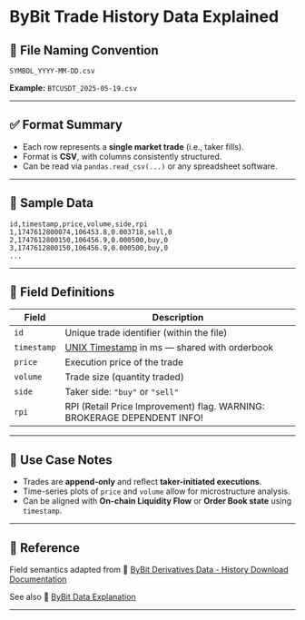 # ByBit Trade History Data Explained

## 📄 File Naming Convention

```
SYMBOL_YYYY-MM-DD.csv
```

**Example:**
`BTCUSDT_2025-05-19.csv`

---

## ✅ Format Summary

* Each row represents a **single market trade** (i.e., taker fills).
* Format is **CSV**, with columns consistently structured.
* Can be read via `pandas.read_csv(...)` or any spreadsheet software.

---

## 🧪 Sample Data

```csv
id,timestamp,price,volume,side,rpi
1,1747612800074,106453.8,0.003718,sell,0
2,1747612800150,106456.9,0.000500,buy,0
3,1747612800150,106456.9,0.000500,buy,0
...
```

---

## 📂 Field Definitions

| Field       | Description                                                                             |
| ----------- | ----------------------------------------------------------                              |
| `id`        | Unique trade identifier (within the file)                                               |
| `timestamp` | [UNIX Timestamp](https://en.wikipedia.org/wiki/Unix_time) in ms — shared with orderbook |
| `price`     | Execution price of the trade                                                            |
| `volume`    | Trade size (quantity traded)                                                            |
| `side`      | Taker side: `"buy"` or `"sell"`                                                         |
| `rpi`       | RPI (Retail Price Improvement) flag. WARNING: BROKERAGE DEPENDENT INFO!                 |

---

## 🧩 Use Case Notes

* Trades are **append-only** and reflect **taker-initiated executions**.
* Time-series plots of `price` and `volume` allow for microstructure analysis.
* Can be aligned with **On-chain Liquidity Flow** or **Order Book state** using `timestamp`.

---

## 📎 Reference

Field semantics adapted from
🔗 [ByBit Derivatives Data - History Download Documentation](https://www.bybit.com/derivatives/en/history-data)

See also 🔗 [ByBit Data Explanation](https://bybit-exchange.github.io/docs/tax/explain?utm_source=chatgpt.com)

---